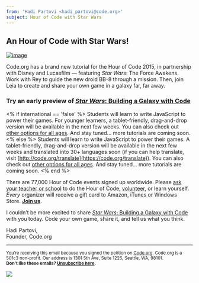 ```yaml
---
from: 'Hadi Partovi <hadi_partovi@code.org>'
subject: Hour of Code with Star Wars
---
```


## An Hour of Code with Star Wars!

[![image](https://code.org/images/fit-400/star-wars-announcement.jpg)](https://code.org/starwars)

Code.org has a brand new tutorial for the Hour of Code 2015, in partnership with Disney and Lucasfilm — featuring *Star Wars*: The Force Awakens. Work with Rey to guide the new droid BB-8 through a mission. Then, join Leia to create and share your own game in a galaxy far, far away.

### Try an early preview of [*Star Wars*: Building a Galaxy with Code](https://code.org/starwars)

<% if international == 'false' %>
Students will learn to write JavaScript to power their games. For younger learners, a tablet-friendly, drag-and-drop version will be available in the next few weeks. You can also check out [other options for all ages](https://code.org/learn). And stay tuned… more tutorials are coming soon.
<% else %> 
Students will learn to write JavaScript to power their games. A tablet-friendly, drag-and-drop version will be available in the next few weeks and translated into 30+ languages soon (if you can help translate, visit [http://code.org/translate](https://code.org/translate)). You can also check out [other options for all ages](https://code.org/learn). And stay tuned… more tutorials are coming soon.
<% end %>

There are 77,000 Hour of Code events signed up worldwide. Please [ask your teacher or school](https://hourofcode.com/promote) to do the Hour of Code, [volunteer](https://code.org/volunteer), or learn yourself. *Every* organizer will receive a gift card to Amazon, iTunes or Windows Store. [**Join us**](https://hourofcode.com).

I couldn’t be more excited to share [*Star Wars*: Building a Galaxy with Code](https://code.org/starwars) with you today. Code your own game, share it, and tell us what you think. 

Hadi Partovi, <br/>
Founder, Code.org

<hr>

<small>You’re receiving this email because you signed the petition on <a href="https://Code.org/">Code.org</a>. Code.org is a 501c3 non-profit. Our address is 1301 5th Ave, Suite 1225, Seattle, WA, 98101.</small> <br />
<small><strong>Don't like these emails? [Unsubscribe here](<%= unsubscribe_link %>).</strong></small>


![](<%= tracking_pixel %>)